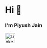 # Hi 👋 

### I'm Piyush Jain

<img alt="LinkedIn" title="LinkedIn" height="32" width="32" src="https://raw.githubusercontent.com/peterthehan/peterthehan/master/assets/linkedin.svg">
